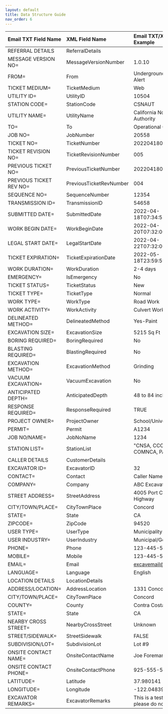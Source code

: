 ```yaml
---
layout: default
title: Data Structure Guide
nav_order: 6
---
```


| Email TXT Field Name | XML Field Name | Email TXT/XML Example |
|:---------------------|:---------------|:----------------------|
|REFERRAL DETAILS|ReferralDetails||
|MESSAGE VERSION NO=|MessageVersionNumber|1.0.10|
|FROM=|From|Underground Service Alert|
|TICKET MEDIUM=|TicketMedium|Web|
|UTILITY ID=|UtilityID|10504|
|STATION CODE=|StationCode|CSNAUT|
|UTILITY NAME=|UtilityName|California North State Authority|
|TO=|To|Operational Contact|
|JOB NO=|JobNumber|20558|
|TICKET NO=|TicketNumber|2022041800012|
|TICKET REVISION NO=|TicketRevisionNumber|005|
|PREVIOUS TICKET NO=|PreviousTicketNumber|2022041800012|
|PREVIOUS TICKET REV NO=|PreviousTicketRevNumber|004|
|SEQUENCE NO=|SequenceNumber|12354|
|TRANSMISSION ID=|TransmissionID|54658|
|SUBMITTED DATE=|SubmittedDate|2022-04-18T07:34:53-07:00|
|WORK BEGIN DATE=|WorkBeginDate|2022-04-20T07:32:00-07:00|
|LEGAL START DATE=|LegalStartDate|2022-04-22T07:32:00-07:00|
|TICKET EXPIRATION=|TicketExpirationDate|2022-05-18T23:59:59-07:00|
|WORK DURATION=|WorkDuration|2-4 days|
|EMERGENCY=|IsEmergency|No|
|TICKET STATUS=|TicketStatus|New|
|TICKET TYPE=|TicketType|Normal|
|WORK TYPE=|WorkType|Road Work|
|WORK ACTIVITY=|WorkActivity|Culvert Work|
|DELINEATED METHOD=|DelineatedMethod|Yes-Paint|
|EXCAVATION SIZE=|ExcavationSize|5215 Sq Ft|
|BORING REQUIRED=|BoringRequired|No|
|BLASTING REQUIRED=|BlastingRequired|No|
|EXCAVATION METHOD=|ExcavationMethod|Grinding|
|VACUUM EXCAVATION=|VacuumExcavation|No|
|ANTICIPATED DEPTH=|AnticipatedDepth|48 to 84 inches|
|RESPONSE REQUIRED=|ResponseRequired|TRUE|
|PROJECT OWNER=|ProjectOwner|School/University|
|PERMIT=|Permit|A1234|
|JOB NO/NAME=|JobNoName|1234|
|STATION LIST=|StationList|"CNSA, CCOWTR, COMNCA, PACBEL"|
|CALLER DETAILS  |CustomerDetails||
|EXCAVATOR ID=|ExcavatorID|32|
|CONTACT=|Contact|Caller Name|
|COMPANY=|Company|ABC Excavation|
|STREET ADDRESS=|StreetAddress|4005 Port Chicago Highway|
|CITY/TOWN/PLACE=|CityTownPlace|Concord|
|STATE=|State|CA|
|ZIPCODE=|ZipCode|94520|
|USER TYPE=|UserType|Municipality|
|USER INDUSTRY=|UserIndustry|Municipal/Govt|
|PHONE=|Phone|123-445-5656|
|MOBILE=|Mobile|123-445-5657|
|EMAIL=|Email|excavemail@gmail.com|
|LANGUAGE=|Language|English|
|LOCATION DETAILS|LocationDetails||
|ADDRESS/LOCATION=|AddressLocation|1331 Concord Ave|
|CITY/TOWN/PLACE=|CityTownPlace|Concord|
|COUNTY=|County|Contra Costa|
|STATE=|State|CA|
|NEARBY CROSS STREET=|NearbyCrossStreet|Unknown|
|STREET/SIDEWALK=|StreetSidewalk|FALSE|
|SUBDIVISION/LOT=|SubdivisionLot|Lot #9|
|ONSITE CONTACT NAME=|OnsiteContactName|Joe Foreman|
|ONSITE CONTACT PHONE=|OnsiteContactPhone|925-555-5551|
|LATITUDE=|Latitude|37.980141|
|LONGITUDE=|Longitude|-122.048395|
|EXCAVATOR REMARKS=|ExcavatorRemarks|This is a test ticket please do not process|
                                                                                                                                       